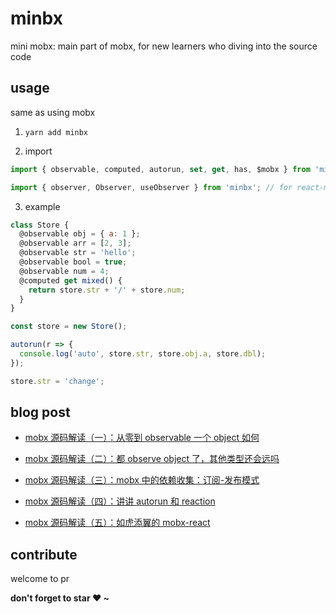 # minbx

mini mobx: main part of mobx, for new learners who diving into the source code

## usage

same as using mobx

1. `yarn add minbx`

2. import

```js
import { observable, computed, autorun, set, get, has, $mobx } from 'minbx';

import { observer, Observer, useObserver } from 'minbx'; // for react-mobx
```

3. example

```js
class Store {
  @observable obj = { a: 1 };
  @observable arr = [2, 3];
  @observable str = 'hello';
  @observable bool = true;
  @observable num = 4;
  @computed get mixed() {
    return store.str + '/' + store.num;
  }
}

const store = new Store();

autorun(r => {
  console.log('auto', store.str, store.obj.a, store.dbl);
});

store.str = 'change';
```

## blog post

- [mobx 源码解读（一）：从零到 observable 一个 object 如何](https://github.com/lawler61/blog/blob/master/js/mobx-source/1.observable-an-object.md)

- [mobx 源码解读（二）：都 observe object 了，其他类型还会远吗](https://github.com/lawler61/blog/blob/master/js/mobx-source/2.observable-other-type.md)

- [mobx 源码解读（三）：mobx 中的依赖收集：订阅-发布模式](https://github.com/lawler61/blog/blob/master/js/mobx-source/3.collect-dependencies.md)

- [mobx 源码解读（四）：讲讲 autorun 和 reaction](https://github.com/lawler61/blog/blob/master/js/mobx-source/4.autorun.md)

- [mobx 源码解读（五）：如虎添翼的 mobx-react](https://github.com/lawler61/blog/blob/master/js/mobx-source/5.mobx-react.md)

## contribute

welcome to pr

**don't forget to star ❤️ ~**
